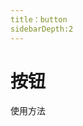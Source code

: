 ```yaml
---
title：button
sidebarDepth:2
---
```



# 按钮

使用方法

<ClientOnly>
<button-demos></button-demos>
</ClientOnly>
